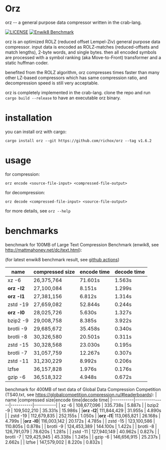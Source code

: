 Orz
===
orz -- a general purpose data compressor written in the crab-lang.

[![LICENSE](https://img.shields.io/badge/license-MIT-000000.svg)](https://github.com/richox/orz/blob/master/LICENSE)
[![Enwik8 Benchmark](https://github.com/richox/orz/actions/workflows/enwik8-benchmark.yml/badge.svg?branch=master)](https://github.com/richox/orz/actions/workflows/enwik8-benchmark.yml)

orz is an optimized ROLZ (reduced offset Lempel-Ziv) general purpose data compressor. input data is encoded as ROLZ-matches (reduced-offsets and match lengths), 2-byte words, and single bytes. then all encoded symbols are processed with a symbol ranking (aka Move-to-Front) transformer and a static huffman coder.

benefited from the ROLZ algorithm, orz compresses times faster than many other LZ-based compressors which has same compression ratio, and decompression speed is still very acceptable.

orz is completely implemented in the crab-lang. clone the repo and run `cargo build --release` to have an executable orz binary.

installation
============
you can install orz with cargo:

    cargo install orz --git https://github.com/richox/orz --tag v1.6.2

usage
=====

for compression:

    orz encode <source-file-input> <compressed-file-output>

for decompression:

    orz decode <compressed-file-input> <source-file-output>

for more details, see `orz --help`

benchmarks
==========
benchmark for 100MB of Large Text Compression Benchmark (enwik8, see http://mattmahoney.net/dc/text.html):

(for latest enwik8 benchmark result, see [github actions](https://github.com/richox/orz/actions/workflows/enwik8-benchmark.yml))

|   name    |compressed size|encode time|decode time|
|-----------|---------------|-----------|-----------|
|   xz -6   |  26,375,764   |  71.601s  |  1.563s   |
|**orz -l2**|  27,100,084   |  8.151s   |  1.299s   |
|**orz -l1**|  27,381,156   |  6.812s   |  1.314s   |
| zstd -19  |  27,659,082   |  52.844s  |  0.244s   |
|**orz -l0**|  28,025,726   |  5.630s   |  1.327s   |
| bzip2 -9  |  29,008,758   |  8.385s   |  3.922s   |
| brotli -9 |  29,685,672   |  35.458s  |  0.340s   |
| brotli -8 |  30,326,580   |  20.501s  |  0.311s   |
| zstd -15  |  30,328,568   |  23.030s  |  0.195s   |
| brotli -7 |  31,057,759   |  12.267s  |  0.307s   |
| zstd -11  |  31,230,229   |  8.992s   |  0.206s   |
|   lzfse   |  36,157,828   |  1.976s   |  0.176s   |
|  gzip -6  |  36,518,322   |  4.948s   |  0.672s   |

benchmark for 400MB of text data of Global Data Compression Competition (TS40.txt, see https://globalcompetition.compression.ru/#leaderboards):
|   name    |compressed size|encode time|decode time|
|-----------|---------------|-----------|-----------|
|   xz -6   |  108,677,096  | 335.738s  |  5.887s   |
| bzip2 -9  |  109,502,210  |  35.331s  |  15.986s  |
|**orz -l2**|  111,844,429  |  31.955s  |  4.890s   |
| zstd -19  |  112,679,835  | 252.155s  |  1.050s   |
|**orz -l1**|  113,065,821  |  26.168s  |  4.799s   |
|**orz -l0**|  116,003,142  |  20.172s  |  4.785s   |
| zstd -15  |  123,100,586  | 110.805s  |  0.878s   |
| brotli -9 |  124,453,389  | 144.100s  |  1.422s   |
| brotli -8 |  126,791,079  |  78.620s  |  1.281s   |
| zstd -11  |  127,940,149  |  40.962s  |  0.827s   |
| brotli -7 |  129,425,945  |  45.338s  |  1.245s   |
|  gzip -6  |  146,656,915  |  25.237s  |  2.662s   |
|   lzfse   |  147,579,002  |  8.220s   |  0.832s   |
